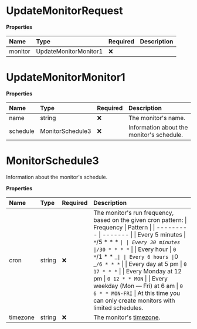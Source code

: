 # UpdateMonitorRequest

**Properties**

| Name    | Type                  | Required | Description |
| :------ | :-------------------- | :------- | :---------- |
| monitor | UpdateMonitorMonitor1 | ❌       |             |

# UpdateMonitorMonitor1

**Properties**

| Name     | Type             | Required | Description                               |
| :------- | :--------------- | :------- | :---------------------------------------- |
| name     | string           | ❌       | The monitor's name.                       |
| schedule | MonitorSchedule3 | ❌       | Information about the monitor's schedule. |

# MonitorSchedule3

Information about the monitor's schedule.

**Properties**

| Name     | Type   | Required | Description                                                                                                                                                                                                                                                                                                                                                                                                                                                                                          |
| :------- | :----- | :------- | :--------------------------------------------------------------------------------------------------------------------------------------------------------------------------------------------------------------------------------------------------------------------------------------------------------------------------------------------------------------------------------------------------------------------------------------------------------------------------------------------------- |
| cron     | string | ❌       | The monitor's run frequency, based on the given cron pattern: \| Frequency \| Pattern \| \| --------- \| ------- \| \| Every 5 minutes \| `*`/5 \* \* \* _`\| \| Every 30 minutes \|`_`/30 * * * *` \| \| Every hour \| `0 *`/1 \* \* _`\| \| Every 6 hours \|`0 _`/6 * * *` \| \| Every day at 5 pm \| `0 17 * * *` \| \| Every Monday at 12 pm \| `0 12 * * MON` \| \| Every weekday (Mon — Fri) at 6 am \| `0 6 * * MON-FRI` \| At this time you can only create monitors with limited schedules. |
| timezone | string | ❌       | The monitor's [timezone](https://en.wikipedia.org/wiki/List_of_tz_database_time_zones).                                                                                                                                                                                                                                                                                                                                                                                                              |

<!-- This file was generated by liblab | https://liblab.com/ -->

